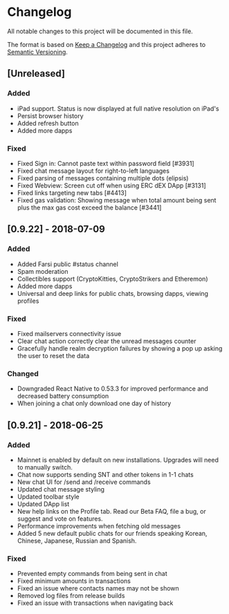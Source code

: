 # Changelog
All notable changes to this project will be documented in this file.

The format is based on [Keep a Changelog](http://keepachangelog.com/en/1.0.0/)
and this project adheres to [Semantic Versioning](http://semver.org/spec/v2.0.0.html).

## [Unreleased]
### Added
- iPad support. Status is now displayed at full native resolution on iPad's
- Persist browser history
- Added refresh button
- Added more dapps

### Fixed
- Fixed Sign in: Cannot paste text within password field [#3931]
- Fixed chat message layout for right-to-left languages
- Fixed parsing of messages containing multiple dots (elipsis)
- Fixed Webview: Screen cut off when using ERC dEX DApp [#3131]
- Fixed links targeting new tabs [#4413]
- Fixed gas validation: Showing message when total amount being sent plus the max gas cost exceed the balance [#3441]
 
## [0.9.22] - 2018-07-09
### Added
- Added Farsi public #status channel
- Spam moderation
- Collectibles support (CryptoKitties, CryptoStrikers and Etheremon)
- Added more dapps
- Universal and deep links for public chats, browsing dapps, viewing profiles

### Fixed
- Fixed mailservers connectivity issue
- Clear chat action correctly clear the unread messages counter
- Gracefully handle realm decryption failures by showing a pop up asking the user to reset the data

### Changed
- Downgraded React Native to 0.53.3 for improved performance and decreased battery consumption
- When joining a chat only download one day of history

## [0.9.21] - 2018-06-25
### Added
- Mainnet is enabled by default on new installations. Upgrades will need to manually switch.
- Chat now supports sending SNT and other tokens in 1-1 chats
- New chat UI for /send and /receive commands
- Updated chat message styling
- Updated toolbar style
- Updated DApp list
- New help links on the Profile tab. Read our Beta FAQ, file a bug, or suggest and vote on features.
- Performance improvements when fetching old messages
- Added 5 new default public chats for our friends speaking Korean, Chinese, Japanese, Russian and Spanish.

### Fixed
- Prevented empty commands from being sent in chat
- Fixed minimum amounts in transactions
- Fixed an issue where contacts names may not be shown
- Removed log files from release builds
- Fixed an issue with transactions when navigating back
